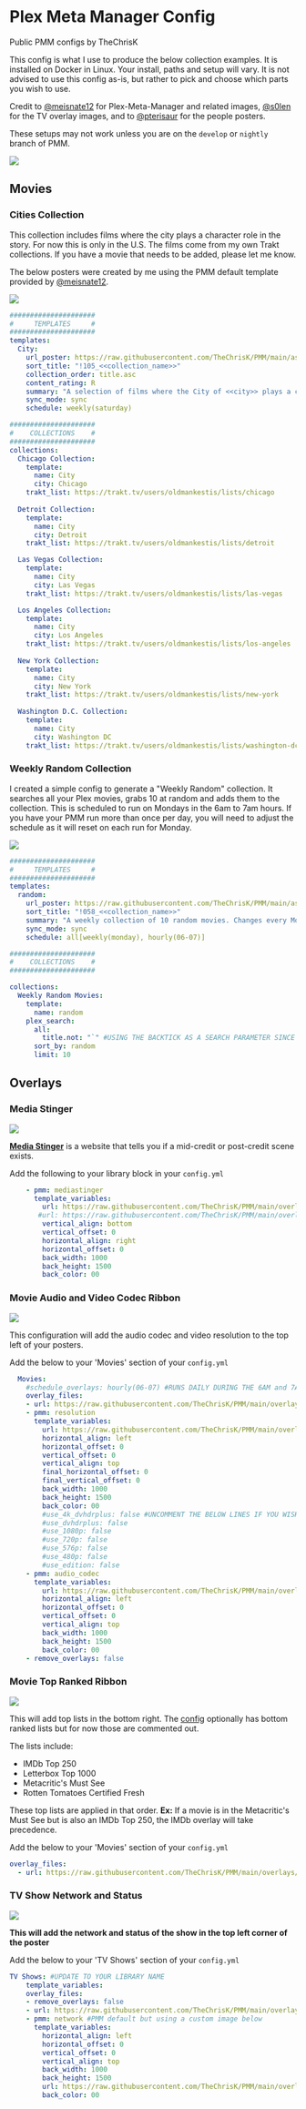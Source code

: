 # Plex Meta Manager Config
Public PMM configs by TheChrisK

This config is what I use to produce the below collection examples. It is installed on Docker in Linux. Your install, paths and setup will vary. It is not advised to use this config as-is, but rather to pick and choose which parts you wish to use.

Credit to [@meisnate12](https://github.com/meisnate12) for Plex-Meta-Manager and related images, [@s0len](https://github.com/s0len/meta-manager-config) for the TV overlay images, and to [@pterisaur](https://github.com/pterisaur) for the people posters.

These setups may not work unless you are on the `develop` or `nightly` branch of PMM.

<img src="https://github.com/TheChrisK/PMM/blob/main/Collections.png?raw=true">

## Movies

### Cities Collection

This collection includes films where the city plays a character role in the story. For now this is only in the U.S.
The films come from my own Trakt collections. If you have a movie that needs to be added, please let me know.

The below posters were created by me using the PMM default template provided by [@meisnate12](https://github.com/meisnate12).

<img src="https://raw.githubusercontent.com/TheChrisK/PMM/main/cities.png">

```yaml
#####################
#     TEMPLATES     #
#####################
templates:
  City:
    url_poster: https://raw.githubusercontent.com/TheChrisK/PMM/main/assets/posters/cities/<<city>>.png
    sort_title: "!105_<<collection_name>>"
    collection_order: title.asc
    content_rating: R
    summary: "A selection of films where the City of <<city>> plays a character role."
    sync_mode: sync
    schedule: weekly(saturday)

#####################
#    COLLECTIONS    #
#####################
collections:
  Chicago Collection:
    template: 
      name: City
      city: Chicago
    trakt_list: https://trakt.tv/users/oldmankestis/lists/chicago
      
  Detroit Collection:
    template: 
      name: City
      city: Detroit
    trakt_list: https://trakt.tv/users/oldmankestis/lists/detroit

  Las Vegas Collection:
    template: 
      name: City
      city: Las Vegas
    trakt_list: https://trakt.tv/users/oldmankestis/lists/las-vegas

  Los Angeles Collection:
    template: 
      name: City
      city: Los Angeles
    trakt_list: https://trakt.tv/users/oldmankestis/lists/los-angeles
      
  New York Collection:
    template: 
      name: City
      city: New York
    trakt_list: https://trakt.tv/users/oldmankestis/lists/new-york
    
  Washington D.C. Collection:
    template:
      name: City
      city: Washington DC
    trakt_list: https://trakt.tv/users/oldmankestis/lists/washington-dc
```

### Weekly Random Collection
I created a simple config to generate a "Weekly Random" collection. It searches all your Plex movies, grabs 10 at random and adds them to the collection. This is scheduled to run on Mondays in the 6am to 7am hours. 
If you have your PMM run more than once per day, you will need to adjust the schedule as it will reset on each run for Monday.

<img src="https://raw.githubusercontent.com/TheChrisK/PMM/main/weekly.png">

```yaml
#####################
#     TEMPLATES     #
#####################
templates:
  random:
    url_poster: https://raw.githubusercontent.com/TheChrisK/PMM/main/assets/plex/Collections/Weekly%20Random%20Movies/poster.png
    sort_title: "!058_<<collection_name>>"
    summary: "A weekly collection of 10 random movies. Changes every Monday."
    sync_mode: sync
    schedule: all[weekly(monday), hourly(06-07)]

#####################
#    COLLECTIONS    #
##################### 

collections:
  Weekly Random Movies:
    template:
      name: random
    plex_search:
      all:
        title.not: "`" #USING THE BACKTICK AS A SEARCH PARAMETER SINCE NO FILM CONTAINS THIS CHARACTER
      sort_by: random
      limit: 10
```

## Overlays

### Media Stinger

<img src="https://raw.githubusercontent.com/TheChrisK/PMM/main/mediastinger-text.png">

**[Media Stinger](https://mediastinger.com)** is a website that tells you if a mid-credit or post-credit scene exists.

Add the following to your library block in your `config.yml`

```yaml
    - pmm: mediastinger
      template_variables:
        url: https://raw.githubusercontent.com/TheChrisK/PMM/main/overlays/bottom-left/mediastinger-bottom-left.png
       #url: https://raw.githubusercontent.com/TheChrisK/PMM/main/overlays/bottom-left/mediastinger-bottom-left-notext.png #USE THIS IF YOU WANT JUST THE LOGO AND NO TEXT
        vertical_align: bottom
        vertical_offset: 0
        horizontal_align: right
        horizontal_offset: 0
        back_width: 1000
        back_height: 1500
        back_color: 00
```

### Movie Audio and Video Codec Ribbon

<img src="https://raw.githubusercontent.com/TheChrisK/PMM/main/av-top-left.png">

This configuration will add the audio codec and video resolution to the top left of your posters.

Add the below to your 'Movies' section of your `config.yml`

```yaml
  Movies:
    #schedule_overlays: hourly(06-07) #RUNS DAILY DURING THE 6AM and 7AM HOURS. UNCOMMENT AND UPDATE AS NEEDED
    overlay_files:
    - url: https://raw.githubusercontent.com/TheChrisK/PMM/main/overlays/Background.yml #REQUIRED: PLACES A BLACK BACGROUND IN THE TOP LEFT CORNER BEFORE THE RESOLUTION AND CODEC OVERLAYS
    - pmm: resolution
      template_variables:
        url: https://raw.githubusercontent.com/TheChrisK/PMM/main/overlays/resolution-top-left-45deg/<<overlay_name>>.png
        horizontal_align: left
        horizontal_offset: 0
        vertical_offset: 0
        vertical_align: top
        final_horizontal_offset: 0
        final_vertical_offset: 0
        back_width: 1000
        back_height: 1500
        back_color: 00
        #use_4k_dvhdrplus: false #UNCOMMENT THE BELOW LINES IF YOU WISH TO EXCLUDE CERTAIN RESOLUTIONS OR CHANGE TO "TRUE"
        #use_dvhdrplus: false
        #use_1080p: false
        #use_720p: false
        #use_576p: false
        #use_480p: false
        #use_edition: false
    - pmm: audio_codec
      template_variables:
        url: https://raw.githubusercontent.com/TheChrisK/PMM/main/overlays/audio-top-left-45deg/<<key>>.png
        horizontal_align: left
        horizontal_offset: 0
        vertical_offset: 0
        vertical_align: top
        back_width: 1000
        back_height: 1500
        back_color: 00
    - remove_overlays: false
```

### Movie Top Ranked Ribbon

<img src="https://raw.githubusercontent.com/TheChrisK/PMM/main/top-bottom-right.png">

This will add top lists in the bottom right. The [config](https://raw.githubusercontent.com/TheChrisK/PMM/main/overlays/Top.yml) optionally has bottom ranked lists but for now those are commented out.

The lists include:

* IMDb Top 250
* Letterbox Top 1000
* Metacritic's Must See
* Rotten Tomatoes Certified Fresh

These top lists are applied in that order. **Ex:** If a movie is in the Metacritic's Must See but is also an IMDb Top 250, the IMDb overlay will take precedence.

Add the below to your 'Movies' section of your `config.yml`

```yaml
overlay_files:
  - url: https://raw.githubusercontent.com/TheChrisK/PMM/main/overlays/Top.yml #BOTTOM RIGHT OVERLAY FOR IMDB TOP 250, RT FRESH, MC MUST SEE AND LETTERBOX 1000
```

### TV Show Network and Status

<img src="https://raw.githubusercontent.com/TheChrisK/PMM/main/status-top-left.png">

**This will add the network and status of the show in the top left corner of the poster**

Add the below to your 'TV Shows' section of your `config.yml`
```yaml
TV Shows: #UPDATE TO YOUR LIBRARY NAME
    template_variables:
    overlay_files:
    - remove_overlays: false
    - url: https://raw.githubusercontent.com/TheChrisK/PMM/main/overlays/Status.yml #AIRING STATUS OVERLAY CONFIG
    - pmm: network #PMM default but using a custom image below
      template_variables:
        horizontal_align: left
        horizontal_offset: 0
        vertical_offset: 0
        vertical_align: top
        back_width: 1000
        back_height: 1500
        url: https://raw.githubusercontent.com/TheChrisK/PMM/main/overlays/network-top-left/<<key>>.png
        back_color: 00
``` 
